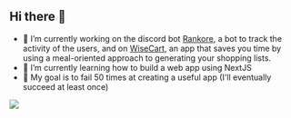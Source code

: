 ## Hi there 👋

- 🔭 I’m currently working on the discord bot [Rankore](https://github.com/fulviodenza/rankore), a bot to track the activity of the users, and on [WiseCart](https://github.com/Phenixis/wisecart_2.0), an app that saves you time by using a meal-oriented approach to generating your shopping lists.
- 🌱 I’m currently learning how to build a web app using NextJS
- 🎯 My goal is to fail 50 times at creating a useful app (I'll eventually succeed at least once)

![](https://github-readme-stats-sigma-five.vercel.app/api?username=phenixis)
